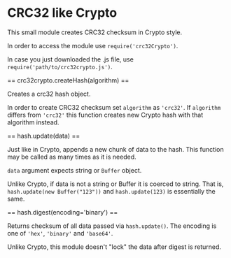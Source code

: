 CRC32 like Crypto
=================

This small module creates CRC32 checksum in Crypto style.

In order to access the module use `require('crc32Crypto')`.

In case you just downloaded the .js file, use `require('path/to/crc32crypto.js')`.


== crc32crypto.createHash(algorithm) ==

Creates a crc32 hash object.

In order to create CRC32 checksum set `algorithm` as `'crc32'`. If `algorithm` differs from `'crc32'` this function creates new Crypto hash with that algorithm instead.


== hash.update(data) ==

Just like in Crypto, appends a new chunk of data to the hash. This function may be called as many times as it is needed.

`data` argument expects string or `Buffer` object. 

Unlike Crypto, if data is not a string or Buffer it is coerced to string. That is, `hash.update(new Buffer("123"))` and `hash.update(123)` is essentially the same.


== hash.digest(encoding='binary') ==

Returns checksum of all data passed via `hash.update()`. The encoding is one of `'hex'`, `'binary'` and `'base64'`.

Unlike Crypto, this module doesn't "lock" the data after digest is returned.